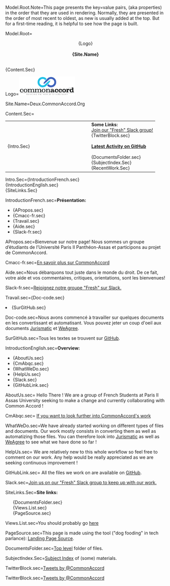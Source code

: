 Model.Root.Note=This page presents the key=value pairs, (aka properties) in the order that they are used in rendering.  Normally, they are presented in the order of most recent to oldest, as new is usually added at the top. But for a first-time reading, it is helpful to see how the page is built.  

Model.Root=<center>{Logo}<br><br><b>{Site.Name}</b></center></p><br>{Content.Sec}

Logo=<img src="File/cmacc-trans.png" style="width:35%" />

Site.Name=Deux.CommonAccord.Org

Content.Sec=<table><tr><td width="50%">{Intro.Sec}</td><td>   </td><td valign="top"><b>Some Links:</b><br><a href="https://cmacc-slack-add.herokuapp.com/">Join our "Fresh" Slack group!</a><br>{TwitterBlock.sec}<br><br><b><a href="https://github.com/CommonAccord/Cmacc-Paris2/commits/master">Latest Activity on GitHub</a></b><br><br>{DocumentsFolder.sec}<br>{SubjectIndex.Sec}<br>{RecentWork.Sec}</td></tr></table>

Intro.Sec={IntroductionFrench.sec}<br>{IntroductionEnglish.sec}<br>{SiteLinks.Sec}

IntroductionFrench.sec=<b>Présentation:</b><ul><li>{APropos.sec}<li>{Cmacc-fr.sec}<li>{Travail.sec}<li>{Aide.sec}<li>{Slack-fr.sec}</ul>

APropos.sec=Bienvenue sur notre page! Nous sommes un groupe d’étudiants de l’Université Paris II Panthéon-Assas et participons au projet de CommonAccord.


Cmacc-fr.sec=<a href="http://commonaccord.org">En savoir plus sur CommonAccord</a>


Aide.sec=Nous débarquons tout juste dans le monde du droit. De ce fait, votre aide et vos commentaires, critiques, orientations, sont les bienvenues!


Slack-fr.sec=<a href="https://cmacc-slack-add.herokuapp.com/">Rejoignez notre groupe "Fresh" sur Slack.</a>


Travail.sec={Doc-code.sec}<li>{SurGitHub.sec}

Doc-code.sec=Nous avons commencé à travailler sur quelques documents en les convertissant et automatisant. Vous pouvez jeter un coup d'oeil aux documents <a href="http://deux.commonaccord.org/index.php?action=list&file=/GH/Paris2/Jurismatic/">Jurismatic</a> et <a href="http://deux.commonaccord.org/index.php?action=list&file=/GH/Paris2/WeAgree/">WeAgree</a>.


SurGitHub.sec=Tous les textes se trouvent sur <a href="http://github.com/CommonAccord/Cmacc-Paris2">GitHub</a>.


IntroductionEnglish.sec=<b>Overview:</b><ul><li>{AboutUs.sec}<li>{CmAbqc.sec}<li>{WhatWeDo.sec}<li>{HelpUs.sec}<li>{Slack.sec}<li>{GitHubLink.sec}</ul>

AboutUs.sec= Hello There ! We are a group of French Students at Paris II Assas University seeking to make a change and currently collaborating with Common Accord ! 

CmAbqc.sec= <a href="http://commonaccord.org">If you want to look further into CommonAccord's work</a>

WhatWeDo.sec=We have already started working on different types of files and documents. Our work mostly consists in converting them as well as automatizing those files. You can therefore look into <a href="http://deux.commonaccord.org/index.php?action=list&file=/GH/Paris2/Jurismatic/">Jurismatic</a> as well as <a href="http://deux.commonaccord.org/index.php?action=list&file=/GH/Paris2/WeAgree/">WeAgree</a> to see what we have done so far ! 

HelpUs.sec= We are relatively new to this whole workflow so feel free to comment on our work. Any help would be really appreciated as we are seeking continuous improvement ! 

GitHubLink.sec= All the files we work on are available on <a href="http://github.com/CommonAccord/Cmacc-Paris2">GitHub</a>.

Slack.sec=<a href="https://cmacc-slack-add.herokuapp.com/">Join us on our "Fresh" Slack group to keep up with our work.</a>

SiteLinks.Sec=<b>Site links:</b><ul type=none><li>{DocumentsFolder.sec}<li>{Views.List.sec}<li>{PageSource.sec}</ul>

Views.List.sec=You should probably go <a href="http://deux.commonaccord.org/index.php?action=list&file=/GH/Paris2/">here</a> 

PageSource.sec=This page is made using the tool ("dog fooding" in tech parlance): <a href="index.php?action=source&file=S/About/Landing.md">Landing Page Source</a>.



DocumentsFolder.sec=<a href="index.php?action=list&file=/">Top level</a> folder of files.

SubjectIndex.Sec=<a href="index.php?action=list&file=/S/Index/">Subject Index</a> of (some) materials.



TwitterBlock.sec=<a class="twitter-timeline" href="https://twitter.com/CommonAccord/with_replies" data-widget-id="574817616360964096" width="600" height="300">Tweets by @CommonAccord</a><script>!function(d,s,id){var js,fjs=d.getElementsByTagName(s)[0],p=/^http:/.test(d.location)?'http':'https';if(!d.getElementById(id)){js=d.createElement(s);js.id=id;js.src=p+"://platform.twitter.com/widgets.js";fjs.parentNode.insertBefore(js,fjs);}}(document,"script","twitter-wjs");</script>

TwitterBlock.sec=<a class="twitter-timeline" href="https://twitter.com/CommonAccord/with_replies" data-widget-id="574817616360964096" width="600" height="300">Tweets by @CommonAccord</a><script>!function(d,s,id){var js,fjs=d.getElementsByTagName(s)[0],p=/^http:/.test(d.location)?'http':'https';if(!d.getElementById(id)){js=d.createElement(s);js.id=id;js.src=p+"://platform.twitter.com/widgets.js";fjs.parentNode.insertBefore(js,fjs);}}(document,"script","twitter-wjs");</script>